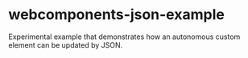 # webcomponents-json-example
Experimental example that demonstrates how an autonomous custom element can be updated by JSON.
